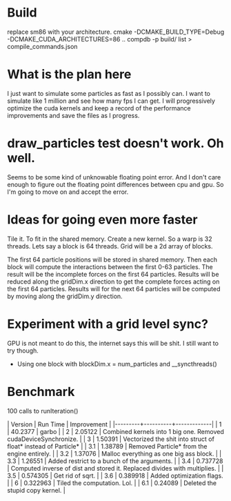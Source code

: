 # Build
replace sm86 with your architecture.
cmake -DCMAKE_BUILD_TYPE=Debug -DCMAKE_CUDA_ARCHITECTURES=86 ..
compdb -p build/ list > compile_commands.json

# What is the plan here
I just want to simulate some particles as fast as I possibly can.
I want to simulate like 1 million and see how many fps I can get.
I will progressively optimize the cuda kernels and keep a record
of the performance improvements and save the files as I progress.

# draw_particles test doesn't work. Oh well.
Seems to be some kind of unknowable floating point error.
And I don't care enough to figure out the floating point differences
between cpu and gpu. So I'm going to move on and accept the error.

# Ideas for going even more faster
Tile it. To fit in the shared memory. Create a new kernel.
So a warp is 32 threads.
Lets say a block is 64 threads.
Grid will be a 2d array of blocks.

The first 64 particle positions will be stored in shared memory.
Then each block will compute the interactions between the
first 0-63 particles.
The result will be the incomplete forces on the first 64 particles.
Results will be reduced along the gridDim.x direction to get the complete forces
acting on the first 64 particles.
Results will for the next 64 particles will be computed by moving along the gridDim.y
direction.

# Experiment with a grid level sync?
GPU is not meant to do this, the internet says this will be shit.
I still want to try though.

  * Using one block with blockDim.x = num_particles and __syncthreads()

# Benchmark
100 calls to runIteration()

| Version | Run Time | Improvement |
|---------+----------+-------------|
| 1       | 40.2377  | garbo |
| 2       | 2.05122  | Combined kernels into 1 big one. Removed cudaDeviceSynchronize. |
| 3       | 1.50391  | Vectorized the shit into struct of float*  instead of Particle* |
| 3.1     | 1.38789  | Removed Particle* from the engine entirely. |
| 3.2     | 1.37076  | Malloc everything as one big ass block. |
| 3.3     | 1.26551  | Added restrict to a bunch of the arguments. |
| 3.4     | 0.737728 | Computed inverse of dist and stored it. Replaced divides with multiplies. |
| 3.5     | 0.574305 | Get rid of sqrt. |
| 3.6     | 0.389918 | Added optimization flags. |
| 6       | 0.322963 | Tiled the computation. Lol. |
| 6.1     | 0.24089  | Deleted the stupid copy kernel. |

